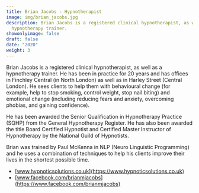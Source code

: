 ```yaml
---
title: Brian Jacobs - Hypnotherapist
image: img/brian_jacobs.jpg
description: Brian Jacobs is a registered clinical hypnotherapist, as well as a
  hypnotherapy trainer.
showonlyimage: false
draft: false
date: "2020"
weight: 3
---
```

Brian Jacobs is a registered clinical hypnotherapist, as well as a hypnotherapy trainer. He has been in practice for 20 years and has offices in Finchley Central (in North London) as well as in Harley Street (Central London). He sees clients to help them with behavioural change (for example, help to stop smoking, control weight, stop nail biting) and emotional change (including reducing fears and anxiety, overcoming phobias, and gaining confidence).

He has been awarded the Senior Qualification in Hypnotherapy Practice (SQHP) from the General Hypnotherapy Register. He has also been awarded the title Board Certified Hypnotist and Certified Master Instructor of Hypnotherapy by the National Guild of Hypnotists.

Brian was trained by Paul McKenna in NLP (Neuro Linguistic Programming) and he uses a combination of techniques to help his clients improve their lives in the shortest possible time.

* [www.hypnoticsolutions.co.uk](https://www.hypnoticsolutions.co.uk)
* [www.facebook.com/brianmjacobs](https://www.facebook.com/brianmjacobs)